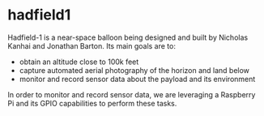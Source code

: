 hadfield1
=========

Hadfield-1 is a near-space balloon being designed and built by Nicholas Kanhai and Jonathan Barton.
Its main goals are to:
- obtain an altitude close to 100k feet
- capture automated aerial photography of the horizon and land below
- monitor and record sensor data about the payload and its environment

In order to monitor and record sensor data, we are leveraging a Raspberry Pi and its GPIO capabilities to perform these tasks.

